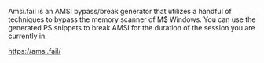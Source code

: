 Amsi.fail is an AMSI bypass/break generator  that utilizes a handful of techniques to bypass the memory scanner of M$ Windows.  You can use the generated PS snippets to break AMSI for the duration of the session you are currently in. 

https://amsi.fail/